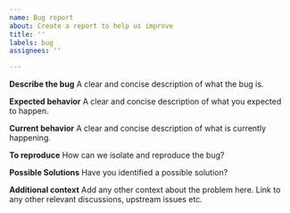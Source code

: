 ```yaml
---
name: Bug report
about: Create a report to help us improve
title: ''
labels: bug
assignees: ''

---
```


**Describe the bug**
A clear and concise description of what the bug is.

**Expected behavior**
A clear and concise description of what you expected to happen.

**Current behavior**
A clear and concise description of what is currently happening.

**To reproduce**
How can we isolate and reproduce the bug?

**Possible Solutions**
Have you identified a possible solution?

**Additional context**
Add any other context about the problem here.
Link to any other relevant discussions, upstream issues etc.
